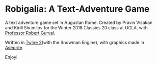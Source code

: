 # Robigalia: A Text-Adventure Game

A text adventure game set in Augustan Rome. Created by Pravin Visakan and Kirill Shumilov for the Winter 2018 Classics 20 class at UCLA, with [Professor Robert Gurval](http://classics.ucla.edu/person/robert-gurval/).

Written in [Twine 2](http://twinery.org/)(with the Snowman Engine), with graphics made in [Aseprite](https://github.com/aseprite/aseprite/). 

Enjoy!
